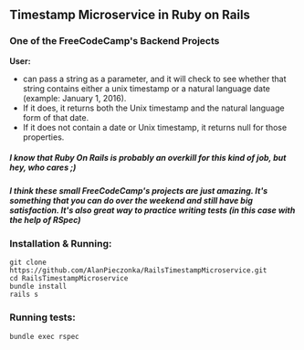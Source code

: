 ## Timestamp Microservice in Ruby on Rails
### One of the FreeCodeCamp's Backend Projects

**User:**

* can pass a string as a parameter, and it will check to see whether that string contains either a unix timestamp or a natural language date (example: January 1, 2016).
* If it does, it returns both the Unix timestamp and the natural language form of that date.
* If it does not contain a date or Unix timestamp, it returns null for those properties.



##### I know that Ruby On Rails is probably an overkill for this kind of job, but hey, who cares ;)
##### I think these small FreeCodeCamp's projects are just amazing. It's something that you can do over the weekend and still have big satisfaction. It's also great way to practice writing tests (in this case with the help of RSpec)


### Installation & Running:
	git clone https://github.com/AlanPieczonka/RailsTimestampMicroservice.git
	cd RailsTimestampMicroservice
	bundle install
	rails s
### Running tests: 
	bundle exec rspec